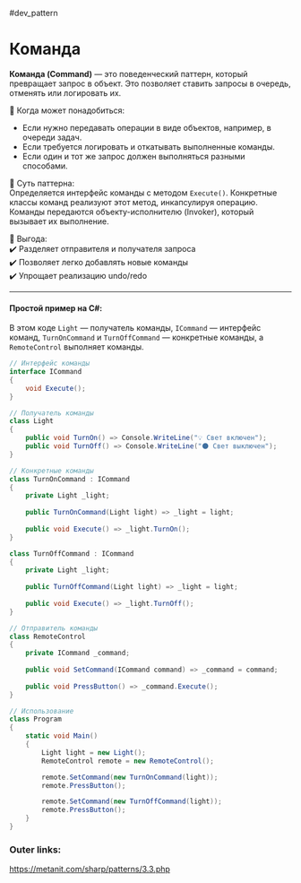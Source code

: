#dev_pattern
# Команда

**Команда (Command)** — это поведенческий паттерн, который превращает запрос в объект. Это позволяет ставить запросы в очередь, отменять или логировать их.

📌 Когда может понадобиться:  
- Если нужно передавать операции в виде объектов, например, в очереди задач.  
- Если требуется логировать и откатывать выполненные команды.  
- Если один и тот же запрос должен выполняться разными способами.

📌 Суть паттерна:  
Определяется интерфейс команды с методом `Execute()`. Конкретные классы команд реализуют этот метод, инкапсулируя операцию. Команды передаются объекту-исполнителю (Invoker), который вызывает их выполнение.

📌 Выгода:  
✔️ Разделяет отправителя и получателя запроса  
✔️ Позволяет легко добавлять новые команды  
✔️ Упрощает реализацию undo/redo  

---
#### Простой пример на C#:
В этом коде `Light` — получатель команды, `ICommand` — интерфейс команд, `TurnOnCommand` и `TurnOffCommand` — конкретные команды, а `RemoteControl` выполняет команды.

```csharp
// Интерфейс команды
interface ICommand
{
    void Execute();
}

// Получатель команды
class Light
{
    public void TurnOn() => Console.WriteLine("💡 Свет включен");
    public void TurnOff() => Console.WriteLine("🌑 Свет выключен");
}

// Конкретные команды
class TurnOnCommand : ICommand
{
    private Light _light;
    
    public TurnOnCommand(Light light) => _light = light;
    
    public void Execute() => _light.TurnOn();
}

class TurnOffCommand : ICommand
{
    private Light _light;
    
    public TurnOffCommand(Light light) => _light = light;
    
    public void Execute() => _light.TurnOff();
}

// Отправитель команды
class RemoteControl
{
    private ICommand _command;
    
    public void SetCommand(ICommand command) => _command = command;
    
    public void PressButton() => _command.Execute();
}

// Использование
class Program
{
    static void Main()
    {
        Light light = new Light();
        RemoteControl remote = new RemoteControl();

        remote.SetCommand(new TurnOnCommand(light));
        remote.PressButton();

        remote.SetCommand(new TurnOffCommand(light));
        remote.PressButton();
    }
}
````

### Outer links:
https://metanit.com/sharp/patterns/3.3.php